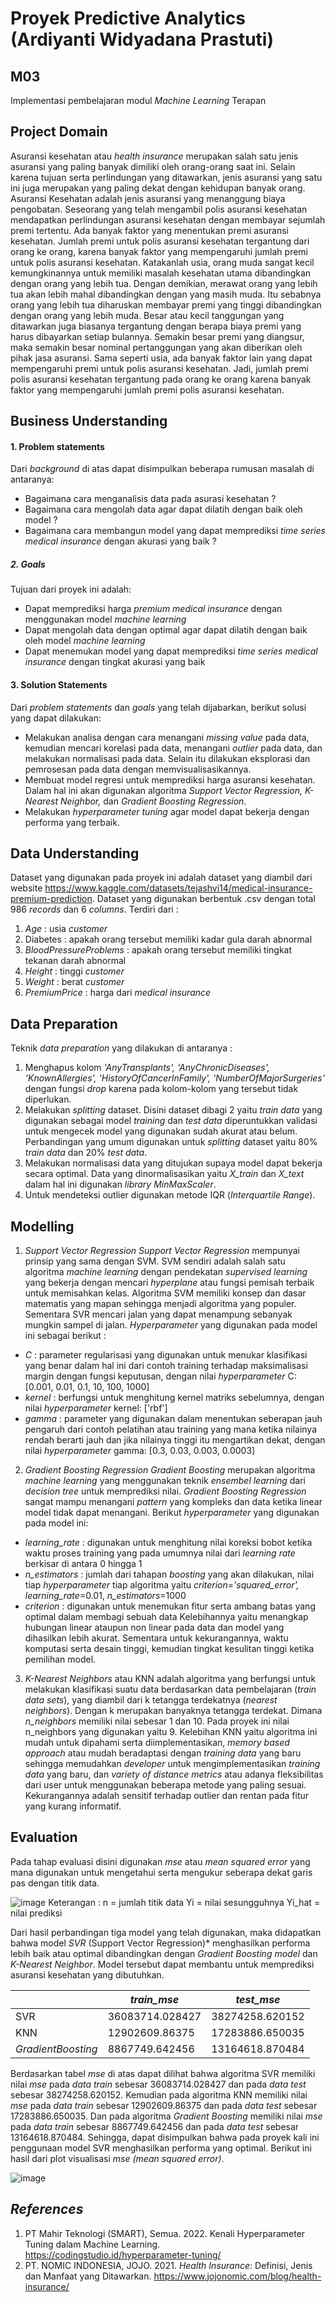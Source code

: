 # Proyek Predictive Analytics (Ardiyanti Widyadana Prastuti)
## M03

Implementasi pembelajaran modul *Machine Learning* Terapan

## Project Domain

Asuransi kesehatan atau *health insurance* merupakan salah satu jenis asuransi yang paling banyak dimiliki oleh orang-orang saat ini. Selain karena tujuan serta perlindungan yang ditawarkan, jenis asuransi yang satu ini juga merupakan yang paling dekat dengan kehidupan banyak orang.
Asuransi Kesehatan adalah jenis asuransi yang menanggung biaya pengobatan. Seseorang yang telah mengambil polis asuransi kesehatan mendapatkan perlindungan asuransi kesehatan dengan membayar sejumlah premi tertentu. Ada banyak faktor yang menentukan premi asuransi kesehatan. 
Jumlah premi untuk polis asuransi kesehatan tergantung dari orang ke orang, karena banyak faktor yang mempengaruhi jumlah premi untuk polis asuransi kesehatan. Katakanlah usia, orang muda sangat kecil kemungkinannya untuk memiliki masalah kesehatan utama dibandingkan dengan orang yang lebih tua. Dengan demikian, merawat orang yang lebih tua akan lebih mahal dibandingkan dengan yang masih muda. Itu sebabnya orang yang lebih tua diharuskan membayar premi yang tinggi dibandingkan dengan orang yang lebih muda.
Besar atau kecil tanggungan yang ditawarkan juga biasanya tergantung dengan berapa biaya premi yang harus dibayarkan setiap bulannya. Semakin besar premi yang diangsur, maka semakin besar nominal pertanggungan yang akan diberikan oleh pihak jasa asuransi.
Sama seperti usia, ada banyak faktor lain yang dapat mempengaruhi premi untuk polis asuransi kesehatan. Jadi, jumlah premi polis asuransi kesehatan tergantung pada orang ke orang karena banyak faktor yang mempengaruhi jumlah premi polis asuransi kesehatan.


## Business Understanding

#### 1. Problem statements
Dari *background* di atas dapat disimpulkan beberapa rumusan masalah di antaranya:
- Bagaimana cara menganalisis data pada asurasi kesehatan ?
- Bagaimana cara mengolah data agar dapat dilatih dengan baik oleh model ?
- Bagaimana cara membangun model yang dapat memprediksi *time series medical insurance* dengan akurasi yang baik ?
##### 2. Goals
Tujuan dari proyek ini adalah:
- Dapat memprediksi harga *premium medical insurance* dengan menggunakan model *machine learning*
- Dapat mengolah data dengan optimal agar dapat dilatih dengan baik oleh model *machine learning*
- Dapat menemukan model yang dapat memprediksi *time series medical insurance* dengan tingkat akurasi yang baik
#### 3. Solution Statements
Dari *problem statements* dan *goals* yang telah dijabarkan, berikut solusi yang dapat dilakukan:
- Melakukan analisa dengan cara menangani *missing value* pada data, kemudian mencari korelasi pada data, menangani *outlier* pada data, dan melakukan normalisasi pada data. Selain itu dilakukan eksplorasi dan pemrosesan pada data dengan memvisualisasikannya.
- Membuat model regresi untuk memprediksi harga asuransi kesehatan. Dalam hal ini akan digunakan algoritma *Support Vector Regression, K-Nearest Neighbor,* dan *Gradient Boosting Regression*.
- Melakukan *hyperparameter tuning* agar model dapat bekerja dengan performa yang terbaik.

## Data Understanding
Dataset yang digunakan pada proyek ini adalah dataset yang diambil dari website https://www.kaggle.com/datasets/tejashvi14/medical-insurance-premium-prediction. Dataset yang digunakan berbentuk .csv dengan total 986 *records* dan 6 *columns*. Terdiri dari :
1. *Age* : usia *customer*
2. Diabetes : apakah orang tersebut memiliki kadar gula darah abnormal
3. *BloodPressureProblems* : apakah orang tersebut memiliki tingkat tekanan darah abnormal
4. *Height* : tinggi *customer*
5. *Weight* : berat *customer*
6. *PremiumPrice* : harga dari *medical insurance*

## Data Preparation
Teknik *data preparation* yang dilakukan di antaranya :
1. Menghapus kolom *'AnyTransplants', 'AnyChronicDiseases', 'KnownAllergies', 'HistoryOfCancerInFamily', 'NumberOfMajorSurgeries'* dengan fungsi *drop* karena pada kolom-kolom yang tersebut tidak diperlukan.
2. Melakukan *splitting* dataset. Disini dataset dibagi 2 yaitu *train data* yang digunakan sebagai model *training* dan *test data* diperuntukkan validasi untuk mengecek model yang digunakan sudah akurat atau belum. Perbandingan yang umum digunakan untuk *splitting* dataset yaitu 80% *train data* dan 20% *test data*.
3. Melakukan normalisasi data yang ditujukan supaya model dapat bekerja secara optimal. Data yang dinormalisasikan yaitu *X_train* dan *X_text* dalam hal ini digunakan *library MinMaxScaler*.
4. Untuk mendeteksi outlier digunakan metode IQR (*Interquartile Range*).

## Modelling
1. *Support Vector Regression Support Vector Regression* mempunyai prinsip yang sama dengan SVM. SVM sendiri adalah salah satu algoritma *machine learning* dengan pendekatan *supervised learning* yang bekerja dengan mencari *hyperplane* atau fungsi pemisah terbaik untuk memisahkan kelas. Algoritma SVM memiliki konsep dan dasar matematis yang mapan sehingga menjadi algoritma yang populer. Sementara SVR mencari jalan yang dapat menampung sebanyak mungkin sampel di jalan. *Hyperparameter* yang digunakan pada model ini sebagai berikut :
- *C* : parameter regularisasi yang digunakan untuk menukar klasifikasi yang benar dalam hal ini dari contoh training terhadap maksimalisasi margin dengan fungsi keputusan, dengan nilai *hyperparameter* C: [0.001, 0.01, 0.1, 10, 100, 1000]
- *kernel* : berfungsi untuk menghitung kernel matriks sebelumnya, dengan nilai *hyperparameter* kernel: ['rbf']
- *gamma* : parameter yang digunakan dalam menentukan seberapan jauh pengaruh dari contoh pelatihan atau training yang mana ketika nilainya rendah berarti jauh dan jika nilainya tinggi itu mengartikan dekat, dengan nilai *hyperparameter* gamma: [0.3, 0.03, 0.003, 0.0003]

2. *Gradient Boosting Regression Gradient Boosting* merupakan algoritma *machine learning* yang menggunakan teknik *ensembel learning* dari *decision tree* untuk memprediksi nilai. *Gradient Boosting Regression* sangat mampu menangani *pattern* yang kompleks dan data ketika linear model tidak dapat menangani. Berikut *hyperparameter* yang digunakan pada model ini:
- *learning_rate* : digunakan untuk menghitung nilai koreksi bobot ketika waktu proses training yang pada umumnya nilai dari *learning rate* berkisar di antara 0 hingga 1
- *n_estimators* : jumlah dari tahapan *boosting* yang akan dilakukan, nilai tiap *hyperparameter* tiap algoritma yaitu *criterion='squared_error', learning_rate*=0.01, *n_estimators*=1000 
- *criterion* : digunakan untuk menemukan fitur serta ambang batas yang optimal dalam membagi sebuah data
Kelebihannya yaitu menangkap hubungan linear ataupun non linear pada data dan model yang dihasilkan lebih akurat. Sementara untuk kekurangannya, waktu komputasi serta desain tinggi, kemudian tingkat kesulitan tinggi ketika pemilihan model.

3. *K-Nearest Neighbors* atau KNN adalah algoritma yang berfungsi untuk melakukan klasifikasi suatu data berdasarkan data pembelajaran (*train data sets*), yang diambil dari k tetangga terdekatnya (*nearest neighbors*). Dengan k merupakan banyaknya tetangga terdekat. Dimana *n_neighbors* memiliki nilai sebesar 1 dan 10. Pada proyek ini nilai n_neighbors yang digunakan yaitu 9.
Kelebihan KNN yaitu algoritma ini mudah untuk dipahami serta diimplementasikan, *memory based approach* atau mudah beradaptasi dengan *training data* yang baru sehingga memudahkan *developer* untuk mengimplementasikan *training data* yang baru, dan *variety of distance metrics* atau adanya fleksibilitas dari user untuk menggunakan beberapa metode yang paling sesuai. Kekurangannya adalah sensitif terhadap outlier dan rentan pada fitur yang kurang informatif.


## Evaluation
Pada tahap evaluasi disini digunakan *mse* atau *mean squared error* yang mana digunakan untuk mengetahui serta mengukur seberapa dekat garis pas dengan titik data.

![image](https://user-images.githubusercontent.com/112928081/191669295-5ceb01ae-8f91-468d-9dd7-9e934119e548.png)
Keterangan :
n = jumlah titik data
Yi = nilai sesungguhnya
Yi_hat = nilai prediksi

Dari hasil perbandingan tiga model yang telah digunakan, maka didapatkan bahwa model *SVR* (Support Vector Regression)* menghasilkan performa lebih baik atau optimal dibandingkan dengan *Gradient Boosting model* dan *K-Nearest Neighbor*. Model tersebut dapat membantu untuk memprediksi asuransi kesehatan yang dibutuhkan.

|                  | *train_mse* | *test_mse* |
|------------------|-----------|----------|
| SVR              | 36083714.028427  | 38274258.620152 |
| KNN              | 12902609.86375   | 17283886.650035 |
| *GradientBoosting* | 8867749.642456   | 13164618.870484 |

Berdasarkan tabel *mse* di atas dapat dilihat bahwa algoritma SVR memiliki nilai *mse* pada *data train* sebesar 36083714.028427 dan pada *data test* sebesar 38274258.620152. Kemudian pada algoritma KNN memiliki nilai *mse* pada *data train* sebesar 12902609.86375 dan pada *data test* sebesar 17283886.650035. Dan pada algoritma *Gradient Boosting* memiliki nilai *mse* pada *data train* sebesar 8867749.642456 dan pada *data test* sebesar 13164618.870484. Sehingga, dapat disimpulkan bahwa pada proyek kali ini penggunaan model SVR menghasilkan performa yang optimal. 
Berikut ini hasil dari plot visualisasi *mse* *(mean squared error)*.

![image](https://user-images.githubusercontent.com/112928081/191668908-75dc9462-1f5c-44e2-8221-bb08c2616bb3.png)


## *References*
1. PT Mahir Teknologi (SMART), Semua. 2022. Kenali Hyperparameter Tuning dalam Machine Learning. https://codingstudio.id/hyperparameter-tuning/
2. PT. NOMIC INDONESIA, JOJO. 2021. *Health Insurance*: Definisi, Jenis dan Manfaat yang Ditawarkan. https://www.jojonomic.com/blog/health-insurance/
